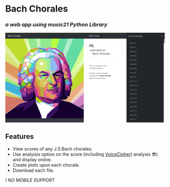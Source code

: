 # Bach Chorales
### _a web app using music21 Python Library_ 
![Preview](https://github.com/matiasnm/bachChorale/blob/main/README.png)

## Features

- View scores of any J.S.Bach chorales.
- Use analyisis option on the score (including [VoiceCipher](https://github.com/matiasnm/voiceCipher)) analysis 😎) and display online.
- Create plots upon each chorale.
- Download each file.

_! NO MOBILE SUPPORT_
